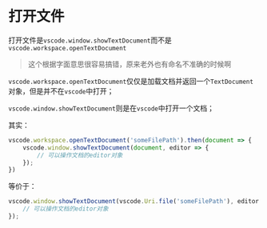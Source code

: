 # 打开文件

打开文件是`vscode.window.showTextDocument`而不是`vscode.workspace.openTextDocument`

> 这个根据字面意思很容易搞错，原来老外也有命名不准确的时候啊

`vscode.workspace.openTextDocument`仅仅是加载文档并返回一个`TextDocument`对象，但是并不在`vscode`中打开；

`vscode.window.showTextDocument`则是在`vscode`中打开一个文档；

其实：

```js
vscode.workspace.openTextDocument('someFilePath').then(document => {
	vscode.window.showTextDocument(document, editor => {
		// 可以操作文档的editor对象
	});
})
```

等价于：

```js
vscode.window.showTextDocument(vscode.Uri.file('someFilePath'), editor => {
	// 可以操作文档的editor对象
});
```